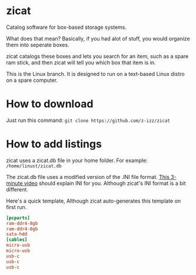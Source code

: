 # zicat
Catalog software for box-based storage systems.

What does that mean? Basically, if you had alot of stuff, you would organize them into seperate boxes.

zicat catalogs these boxes and lets you search for an item, such as a spare ram stick, and then zicat will tell you which box that item is in.

This is the Linux branch. It is designed to run on a text-based Linux distro on a spare computer.

# How to download
Just run this command:
`git clone https://github.com/z-izz/zicat`

# How to add listings
zicat uses a zicat.db file in your home folder. For example: `/home/linust/zicat.db`

The zicat.db file uses a modified version of the .INI file format. <a href="https://youtu.be/3Y84N0ny8wM">This 3-minute video</a> should explain INI for you. Although zicat's INI format is a bit different.

Here's a quick template, Although zicat auto-generates this template on first run.

```ini
[pcparts]
ram-ddr4-8gb
ram-ddr4-8gb
sata-hdd
[cables]
micro-usb
micro-usb
usb-c
usb-c
usb-c
```
